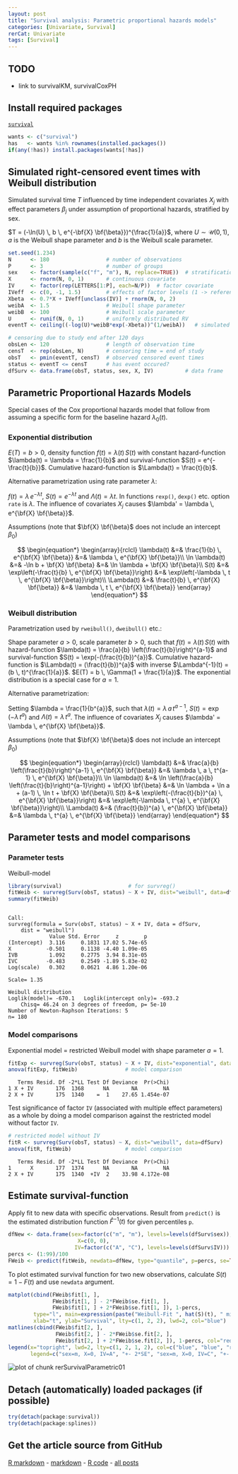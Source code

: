 ```yaml
---
layout: post
title: "Survival analysis: Parametric proportional hazards models"
categories: [Univariate, Survival]
rerCat: Univariate
tags: [Survival]
---
```





TODO
-------------------------

 - link to survivalKM, survivalCoxPH

Install required packages
-------------------------

[`survival`](http://cran.r-project.org/package=survival)


```r
wants <- c("survival")
has   <- wants %in% rownames(installed.packages())
if(any(!has)) install.packages(wants[!has])
```


Simulated right-censored event times with Weibull distribution
-------------------------

Simulated survival time $T$ influenced by time independent covariates $X_{j}$ with effect parameters $\beta_{j}$ under assumption of proportional hazards, stratified by sex.

$T = (-\ln(U) \, b \, e^{-\bf{X} \bf{\beta}})^{\frac{1}{a}}$, where $U \sim \mathcal{U}(0, 1)$, $a$ is the Weibull shape parameter and $b$ is the Weibull scale parameter.


```r
set.seed(1.234)
N      <- 180                  # number of observations
P      <- 3                    # number of groups
sex    <- factor(sample(c("f", "m"), N, replace=TRUE))  # stratification factor
X      <- rnorm(N, 0, 1)       # continuous covariate
IV     <- factor(rep(LETTERS[1:P], each=N/P))  # factor covariate
IVeff  <- c(0, -1, 1.5)        # effects of factor levels (1 -> reference level)
Xbeta  <- 0.7*X + IVeff[unclass(IV)] + rnorm(N, 0, 2)
weibA  <- 1.5                  # Weibull shape parameter
weibB  <- 100                  # Weibull scale parameter
U      <- runif(N, 0, 1)       # uniformly distributed RV
eventT <- ceiling((-log(U)*weibB*exp(-Xbeta))^(1/weibA))   # simulated event time

# censoring due to study end after 120 days
obsLen <- 120                  # length of observation time
censT  <- rep(obsLen, N)       # censoring time = end of study
obsT   <- pmin(eventT, censT)  # observed censored event times
status <- eventT <= censT      # has event occured?
dfSurv <- data.frame(obsT, status, sex, X, IV)          # data frame
```


Parametric Proportional Hazards Models
-------------------------

Special cases of the Cox proportional hazards model that follow from assuming a specific form for the baseline hazard $\lambda_{0}(t)$.

### Exponential distribution

$E(T) = b > 0$, density function $f(t) = \lambda(t) \, S(t)$ with constant hazard-function $\lambda(t) = \lambda = \frac{1}{b}$ and survival-function $S(t) = e^{-\frac{t}{b}}$. Cumulative hazard-function is $\Lambda(t) = \frac{t}{b}$.

Alternative parametrization using rate parameter $\lambda$:

$f(t) = \lambda \, e^{-\lambda t}$, $S(t) = e^{-\lambda t}$ and $\Lambda(t) = \lambda t$. In functions `rexp()`, `dexp()` etc. option `rate` is $\lambda$. The influence of covariates $X_{j}$ causes $\lambda' = \lambda \, e^{\bf{X} \bf{\beta}}$. 

Assumptions (note that $\bf{X} \bf{\beta}$ does not include an intercept $\beta_{0}$)

$$
\begin{equation*}
\begin{array}{rclcl}
\lambda(t)     &=& \frac{1}{b} \, e^{\bf{X} \bf{\beta}} &=& \lambda \, e^{\bf{X} \bf{\beta}}\\
\ln \lambda(t) &=& -\ln b + \bf{X} \bf{\beta} &=& \ln \lambda + \bf{X} \bf{\beta}\\
S(t)           &=& \exp\left(-\frac{t}{b} \, e^{\bf{X} \bf{\beta}}\right) &=& \exp\left(-\lambda \, t \, e^{\bf{X} \bf{\beta}}\right)\\
\Lambda(t)     &=& \frac{t}{b} \, e^{\bf{X} \bf{\beta}} &=& \lambda \, t \, e^{\bf{X} \bf{\beta}}
\end{array}
\end{equation*}
$$

### Weibull distribution

Parametrization used by `rweibull()`, `dweibull()` etc.:

Shape parameter $a > 0$, scale parameter $b > 0$, such that $f(t) = \lambda(t) \, S(t)$ with hazard-function $\lambda(t) = \frac{a}{b} \left(\frac{t}{b}\right)^{a-1}$ and survival-function $S(t) = \exp(-(\frac{t}{b})^{a})$. Cumulative hazard-function is $\Lambda(t) = (\frac{t}{b})^{a}$ with inverse $\Lambda^{-1}(t) = (b \, t)^{\frac{1}{a}}$. $E(T) = b \, \Gamma(1 + \frac{1}{a})$. The exponential distribution is a special case for $a = 1$.

Alternative parametrization:

Setting $\lambda = \frac{1}{b^{a}}$, such that $\lambda(t) = \lambda \, a \, t^{a-1}$, $S(t) = \exp(-\lambda \, t^{a})$ and $\Lambda(t) = \lambda \, t^{a}$. The influence of covariates $X_{j}$ causes $\lambda' = \lambda \, e^{\bf{X} \bf{\beta}}$.

Assumptions (note that $\bf{X} \bf{\beta}$ does not include an intercept $\beta_{0}$)

$$
\begin{equation*}
\begin{array}{rclcl}
\lambda(t)     &=& \frac{a}{b} \left(\frac{t}{b}\right)^{a-1} \, e^{\bf{X} \bf{\beta}} &=& \lambda \, a \, t^{a-1} \, e^{\bf{X} \bf{\beta}}\\
\ln \lambda(t) &=& \ln \left(\frac{a}{b} \left(\frac{t}{b}\right)^{a-1}\right) + \bf{X} \bf{\beta} &=& \ln \lambda + \ln a + (a-1) \, \ln t + \bf{X} \bf{\beta}\\
S(t)           &=& \exp\left(-(\frac{t}{b})^{a} \, e^{\bf{X} \bf{\beta}}\right) &=& \exp\left(-\lambda \, t^{a} \, e^{\bf{X} \bf{\beta}}\right)\\
\Lambda(t)     &=& (\frac{t}{b})^{a} \, e^{\bf{X} \bf{\beta}} &=& \lambda \, t^{a} \, e^{\bf{X} \bf{\beta}}
\end{array}
\end{equation*}
$$

Parameter tests and model comparisons
-------------------------

### Parameter tests

Weibull-model


```r
library(survival)                     # for survreg()
fitWeib <- survreg(Surv(obsT, status) ~ X + IV, dist="weibull", data=dfSurv)
summary(fitWeib)
```

```

Call:
survreg(formula = Surv(obsT, status) ~ X + IV, data = dfSurv, 
    dist = "weibull")
             Value Std. Error     z        p
(Intercept)  3.116     0.1831 17.02 5.74e-65
X           -0.501     0.1138 -4.40 1.09e-05
IVB          1.092     0.2775  3.94 8.31e-05
IVC         -0.483     0.2549 -1.89 5.83e-02
Log(scale)   0.302     0.0621  4.86 1.20e-06

Scale= 1.35 

Weibull distribution
Loglik(model)= -670.1   Loglik(intercept only)= -693.2
	Chisq= 46.24 on 3 degrees of freedom, p= 5e-10 
Number of Newton-Raphson Iterations: 5 
n= 180 
```


### Model comparisons

Exponential model = restricted Weibull model with shape parameter $a = 1$.


```r
fitExp <- survreg(Surv(obsT, status) ~ X + IV, dist="exponential", data=dfSurv)
anova(fitExp, fitWeib)               # model comparison
```

```
   Terms Resid. Df -2*LL Test Df Deviance  Pr(>Chi)
1 X + IV       176  1368      NA       NA        NA
2 X + IV       175  1340    =  1    27.65 1.454e-07
```


Test significance of factor `IV` (associated with multiple effect parameters) as a whole by doing a model comparison against the restricted model without factor `IV`.


```r
# restricted model without IV
fitR <- survreg(Surv(obsT, status) ~ X, dist="weibull", data=dfSurv)
anova(fitR, fitWeib)                 # model comparison
```

```
   Terms Resid. Df -2*LL Test Df Deviance  Pr(>Chi)
1      X       177  1374      NA       NA        NA
2 X + IV       175  1340  +IV  2    33.98 4.172e-08
```


Estimate survival-function
-------------------------

Apply fit to new data with specific observations. Result from `predict()` is the estimated distribution function $\hat{F}^{-1}(t)$ for given percentiles `p`.


```r
dfNew <- data.frame(sex=factor(c("m", "m"), levels=levels(dfSurv$sex)),
                      X=c(0, 0),
                     IV=factor(c("A", "C"), levels=levels(dfSurv$IV)))
percs <- (1:99)/100
FWeib <- predict(fitWeib, newdata=dfNew, type="quantile", p=percs, se=TRUE)
```


To plot estimated survival function for two new observations, calculate $S(t) = 1-F(t)$ and use `newdata` argument.


```r
matplot(cbind(FWeib$fit[1, ],
              FWeib$fit[1, ] - 2*FWeib$se.fit[1, ],
              FWeib$fit[1, ] + 2*FWeib$se.fit[1, ]), 1-percs,
        type="l", main=expression(paste("Weibull-Fit ", hat(S)(t), " mit SE")),
        xlab="t", ylab="Survival", lty=c(1, 2, 2), lwd=2, col="blue")
matlines(cbind(FWeib$fit[2, ],
               FWeib$fit[2, ] - 2*FWeib$se.fit[2, ],
               FWeib$fit[2, ] + 2*FWeib$se.fit[2, ]), 1-percs, col="red", lwd=2)
legend(x="topright", lwd=2, lty=c(1, 2, 1, 2), col=c("blue", "blue", "red", "red"),
       legend=c("sex=m, X=0, IV=A", "+- 2*SE", "sex=m, X=0, IV=C", "+- 2*SE"))
```

![plot of chunk rerSurvivalParametric01](../content/assets/figure/rerSurvivalParametric01.png) 


Detach (automatically) loaded packages (if possible)
-------------------------


```r
try(detach(package:survival))
try(detach(package:splines))
```


Get the article source from GitHub
----------------------------------------------

[R markdown](https://github.com/dwoll/RExRepos/raw/master/Rmd/survivalParametric.Rmd) - [markdown](https://github.com/dwoll/RExRepos/raw/master/md/survivalParametric.md) - [R code](https://github.com/dwoll/RExRepos/raw/master/R/survivalParametric.R) - [all posts](https://github.com/dwoll/RExRepos/)

